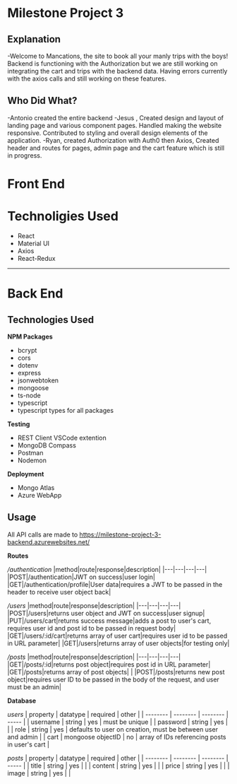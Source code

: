 
# Milestone Project 3

  

## Explanation
-Welcome to Mancations, the site to book all your manly trips with the boys!  Backend is functioning with the Authorization but we are still working on integrating the cart and trips with the backend data.  Having errors currently with the axios calls and still working on these features. 
## Who Did What?
-Antonio created the entire backend
-Jesus , Created design and layout of landing page and various component pages. Handled making the website responsive. Contributed to styling and overall design elements of the application.
-Ryan, created Authorization with Auth0 then Axios, Created header and routes for pages, admin page and the cart feature which is still in progress. 
  

# Front End
# Technoligies Used
- React
- Material UI
- Axios
- React-Redux
  

----


# Back End
## Technologies Used

**NPM Packages**
- bcrypt
- cors
- dotenv
- express
- jsonwebtoken
- mongoose
- ts-node
- typescript
- typescript types for all packages

**Testing**
- REST Client VSCode extention
- MongoDB Compass
- Postman
- Nodemon

**Deployment**
- Mongo Atlas
- Azure WebApp

## Usage

All API calls are made to https://milestone-project-3-backend.azurewebsites.net/

**Routes**

*/authentication*
|method|route|response|description|
|---|---|---|---|
|POST|/authentication|JWT on success|user login|
|GET|/authentication/profile|User data|requires a JWT to be passed in the header to receive user object back|

*/users*
|method|route|response|description|
|---|---|---|---|
|POST|/users|returns user object and JWT on success|user signup|
|PUT|/users/cart|returns success message|adds a post to user's cart, requires user id and post id to be passed in request body|
|GET|/users/:id/cart|returns array of user cart|requires user id to be passed in URL parameter|
|GET|/users|returns array of user objects|for testing only|

*/posts*
|method|route|response|description|
|---|---|---|---|
|GET|/posts/:id|returns post object|requires post id in URL parameter|
|GET|/posts|returns array of post objects| |
|POST|/posts|returns new post object|requires user ID to be passed in the body of the request, and user must be an admin|


**Database**

*users*
| property | datatype | required | other |
| -------- | -------- | -------- | ----- |
| username | string | yes | must be unique |
| password | string | yes | |
| role | string | yes | defaults to user on creation, must be between user and admin |
| cart | mongoose objectID | no | array of IDs referencing posts in user's cart |

*posts*
| property | datatype | required | other |
| -------- | -------- | -------- | ----- |
| title | string | yes | |
| content | string | yes | |
| price | string | yes | |
| image | string | yes | |

